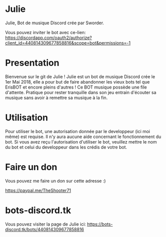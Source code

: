 # Julie

Julie, Bot de musique Discord crée par Sworder.

Vous pouvez inviter le bot avec ce-lien:
https://discordapp.com/oauth2/authorize?client_id=440814309677858816&scope=bot&permissions=-1

# Presentation
Bienvenue sur le git de Julie !
Julie est un bot de musique Discord crée le 1er Mai 2018, elle a pour but de faire abandonner les vieux bots tel que ErisBOT et encore pleins d'autres !
Ce BOT musique possède une file d'attente. Pratique pour rester tranquille dans son jeu entrain d'écouter sa musique sans avoir à remettre sa musique à la fin.

# Utilisation
Pour utiliser le bot, une autorisation donnée par le developpeur (ici moi même) est requise.
Il n'y aura aucune aide concernant le fonctionnement du bot.
Si vous avez reçu l'autorisation d'utiliser le bot, veuillez mettre le nom du bot et celui du developpeur dans les crédis de votre bot.

# Faire un don

Vous pouvez me faire un don sur cette adresse :)

https://paypal.me/TheShooter71  

# bots-discord.tk 

Vous pouvez visiter la page de Julie ici: https://bots-discord.tk/bots/440814309677858816
